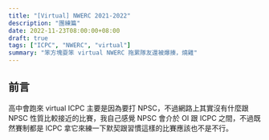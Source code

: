 ```yaml
---
title: "[Virtual] NWERC 2021-2022"
description: "團練篇"
date: 2022-11-23T08:00:00+08:00
draft: true
tags: ["ICPC", "NWERC", "virtual"]
summary: "笨方塊耍笨 virtual NWERC 拖累隊友還被爆揍，燒雞"
---
```


## 前言
高中會跑來 virtual ICPC 主要是因為要打 NPSC，不過網路上其實沒有什麼跟 NPSC 性質比較接近的比賽，我自己感覺 NPSC 會介於 OI 跟 ICPC 之間，不過既然賽制都是 ICPC 拿它來練一下默契跟習慣這樣的比賽應該也不是不行。  
